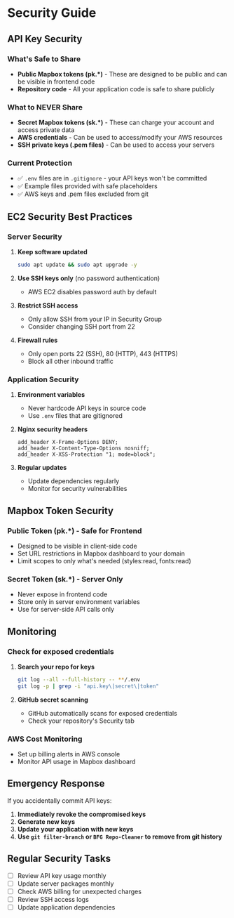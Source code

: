 # Security Guide

## API Key Security

### What's Safe to Share
- **Public Mapbox tokens (pk.*)** - These are designed to be public and can be visible in frontend code
- **Repository code** - All your application code is safe to share publicly

### What to NEVER Share
- **Secret Mapbox tokens (sk.*)** - These can charge your account and access private data
- **AWS credentials** - Can be used to access/modify your AWS resources
- **SSH private keys (.pem files)** - Can be used to access your servers

### Current Protection
- ✅ `.env` files are in `.gitignore` - your API keys won't be committed
- ✅ Example files provided with safe placeholders
- ✅ AWS keys and .pem files excluded from git

## EC2 Security Best Practices

### Server Security
1. **Keep software updated**
   ```bash
   sudo apt update && sudo apt upgrade -y
   ```

2. **Use SSH keys only** (no password authentication)
   - AWS EC2 disables password auth by default

3. **Restrict SSH access**
   - Only allow SSH from your IP in Security Group
   - Consider changing SSH port from 22

4. **Firewall rules**
   - Only open ports 22 (SSH), 80 (HTTP), 443 (HTTPS)
   - Block all other inbound traffic

### Application Security
1. **Environment variables**
   - Never hardcode API keys in source code
   - Use `.env` files that are gitignored

2. **Nginx security headers**
   ```nginx
   add_header X-Frame-Options DENY;
   add_header X-Content-Type-Options nosniff;
   add_header X-XSS-Protection "1; mode=block";
   ```

3. **Regular updates**
   - Update dependencies regularly
   - Monitor for security vulnerabilities

## Mapbox Token Security

### Public Token (pk.*) - Safe for Frontend
- Designed to be visible in client-side code
- Set URL restrictions in Mapbox dashboard to your domain
- Limit scopes to only what's needed (styles:read, fonts:read)

### Secret Token (sk.*) - Server Only
- Never expose in frontend code
- Store only in server environment variables
- Use for server-side API calls only

## Monitoring

### Check for exposed credentials
1. **Search your repo for keys**
   ```bash
   git log --all --full-history -- **/.env
   git log -p | grep -i "api.key\|secret\|token"
   ```

2. **GitHub secret scanning**
   - GitHub automatically scans for exposed credentials
   - Check your repository's Security tab

### AWS Cost Monitoring
- Set up billing alerts in AWS console
- Monitor API usage in Mapbox dashboard

## Emergency Response

If you accidentally commit API keys:
1. **Immediately revoke the compromised keys**
2. **Generate new keys**
3. **Update your application with new keys**
4. **Use `git filter-branch` or `BFG Repo-Cleaner` to remove from git history**

## Regular Security Tasks
- [ ] Review API key usage monthly
- [ ] Update server packages monthly
- [ ] Check AWS billing for unexpected charges
- [ ] Review SSH access logs
- [ ] Update application dependencies
